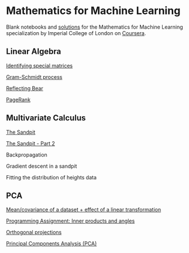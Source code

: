 # Mathematics for Machine Learning

Blank notebooks and [solutions](https://github.com/claramatos/math-for-ml/tree/solutions) for the Mathematics for Machine Learning 
specialization by Imperial College of London on [Coursera](https://www.coursera.org/specializations/mathematics-machine-learning).

## Linear Algebra

[Identifying special matrices](https://github.com/claramatos/math-for-ml/blob/solutions/linear-algebra/IdentifyingSpecialMatrices.ipynb)

[Gram-Schmidt process](https://github.com/claramatos/math-for-ml/blob/solutions/linear-algebra/GramSchmidtProcess.ipynb)

[Reflecting Bear](https://github.com/claramatos/math-for-ml/blob/solutions/linear-algebra/ReflectingBear.ipynb)

[PageRank](https://github.com/claramatos/math-for-ml/blob/solutions/linear-algebra/PageRank.ipynb)

## Multivariate Calculus

[The Sandpit](https://github.com/claramatos/math-for-ml/blob/solutions/multivariate-calculus/TheSandpit.ipynb)

[The Sandpit - Part 2](https://github.com/claramatos/math-for-ml/blob/solutions/multivariate-calculus/TheSandpitPart2.ipynb)

Backpropagation

Gradient descent in a sandpit

Fitting the distribution of heights data

## PCA

[Mean/covariance of a dataset + effect of a linear transformation](https://github.com/claramatos/math-for-ml/blob/solutions/pca/week1.ipynb)

[Programming Assignment: Inner products and angles](https://github.com/claramatos/math-for-ml/blob/solutions/pca/week2.ipynb)

[Orthogonal projections](https://github.com/claramatos/math-for-ml/blob/solutions/pca/week3.ipynb)

[Principal Components Analysis (PCA)](https://github.com/claramatos/math-for-ml/blob/solutions/pca/week4.ipynb)